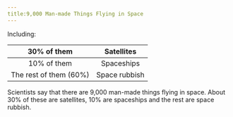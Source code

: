```yaml
---
title:9,000 Man-made Things Flying in Space
---
```




Including:

|      30% of them       |  Satellites   |
| :--------------------: | :-----------: |
|      10% of them       |  Spaceships   |
| The rest of them (60%) | Space rubbish |

Scientists say that there are 9,000 man-made things flying in space. About 30% of these are satellites, 10% are spaceships and the rest are space rubbish.
